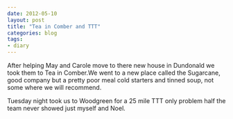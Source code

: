 ```yaml
---
date: 2012-05-10
layout: post
title: "Tea in Comber and TTT"
categories: blog 
tags:
- diary
---
```


After helping May and Carole move to there new house in Dundonald we took them to Tea in Comber.We went to a new place called the Sugarcane, good company but a pretty poor meal cold starters and tinned soup, not some where we will recommend.

Tuesday night took us to Woodgreen for a 25 mile TTT only problem half the team never showed just myself and Noel.  
